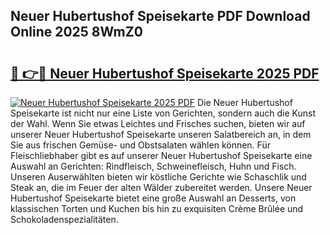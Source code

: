## Neuer Hubertushof Speisekarte PDF Download Online 2025 8WmZ0

# <h2><a href="http://gcbmr0.nevu.top/?p=Neuer+Hubertushof+Speisekarte">🔗 👉🔴 Neuer Hubertushof Speisekarte 2025 PDF</a></h2>

[![Neuer Hubertushof Speisekarte 2025 PDF](https://i.imgur.com/dBaPXMq.png)](http://gcbmr0.nevu.top/?p=Neuer+Hubertushof+Speisekarte)
Die Neuer Hubertushof Speisekarte ist nicht nur eine Liste von Gerichten, sondern auch die Kunst der Wahl. Wenn Sie etwas Leichtes und Frisches suchen, bieten wir auf unserer Neuer Hubertushof Speisekarte unseren Salatbereich an, in dem Sie aus frischen Gemüse- und Obstsalaten wählen können. Für Fleischliebhaber gibt es auf unserer Neuer Hubertushof Speisekarte eine Auswahl an Gerichten: Rindfleisch, Schweinefleisch, Huhn und Fisch. Unseren Auserwählten bieten wir köstliche Gerichte wie Schaschlik und Steak an, die im Feuer der alten Wälder zubereitet werden. Unsere Neuer Hubertushof Speisekarte bietet eine große Auswahl an Desserts, von klassischen Torten und Kuchen bis hin zu exquisiten Crème Brûlée und Schokoladenspezialitäten.
